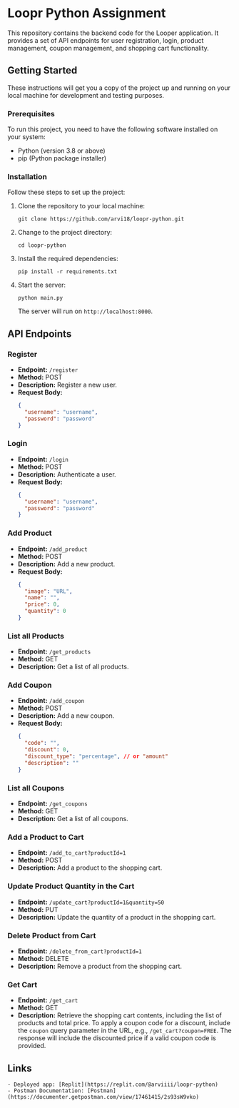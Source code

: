 # Loopr Python Assignment

This repository contains the backend code for the Looper application. It provides a set of API endpoints for user registration, login, product management, coupon management, and shopping cart functionality.

## Getting Started

These instructions will get you a copy of the project up and running on your local machine for development and testing purposes.

### Prerequisites

To run this project, you need to have the following software installed on your system:

- Python (version 3.8 or above)
- pip (Python package installer)

### Installation

Follow these steps to set up the project:

1. Clone the repository to your local machine:

   ```
   git clone https://github.com/arvi18/loopr-python.git
   ```

2. Change to the project directory:

   ```
   cd loopr-python
   ```

3. Install the required dependencies:

   ```
   pip install -r requirements.txt
   ```

4. Start the server:

   ```
   python main.py
   ```

   The server will run on `http://localhost:8000`.

## API Endpoints

### Register

- **Endpoint:** `/register`
- **Method:** POST
- **Description:** Register a new user.
- **Request Body:**
  ```json
  {
    "username": "username",
    "password": "password"
  }
  ```

### Login

- **Endpoint:** `/login`
- **Method:** POST
- **Description:** Authenticate a user.
- **Request Body:**
  ```json
  {
    "username": "username",
    "password": "password"
  }
  ```

### Add Product

- **Endpoint:** `/add_product`
- **Method:** POST
- **Description:** Add a new product.
- **Request Body:**
  ```json
  {
    "image": "URL",
    "name": "",
    "price": 0,
    "quantity": 0
  }
  ```

### List all Products

- **Endpoint:** `/get_products`
- **Method:** GET
- **Description:** Get a list of all products.

### Add Coupon

- **Endpoint:** `/add_coupon`
- **Method:** POST
- **Description:** Add a new coupon.
- **Request Body:**
  ```json
  {
    "code": "",
    "discount": 0,
    "discount_type": "percentage", // or "amount"
    "description": ""
  }
  ```

### List all Coupons

- **Endpoint:** `/get_coupons`
- **Method:** GET
- **Description:** Get a list of all coupons.

### Add a Product to Cart

- **Endpoint:** `/add_to_cart?productId=1`
- **Method:** POST
- **Description:** Add a product to the shopping cart.

### Update Product Quantity in the Cart

- **Endpoint:** `/update_cart?productId=1&quantity=50`
- **Method:** PUT
- **Description:** Update the quantity of a product in the shopping cart.

### Delete Product from Cart

- **Endpoint:** `/delete_from_cart?productId=1`
- **Method:** DELETE
- **Description:** Remove a product from the shopping cart.

### Get Cart

- **Endpoint:** `/get_cart`
- **Method:** GET
- **Description:** Retrieve the shopping cart contents, including the list of products and total price. To apply a coupon code for a discount, include the `coupon` query parameter in the URL, e.g., `/get_cart?coupon=FREE`. The response will include the discounted price if a valid coupon code is provided.

## Links

```
- Deployed app: [Replit](https://replit.com/@arviiii/loopr-python)
- Postman Documentation: [Postman](https://documenter.getpostman.com/view/17461415/2s93sW9vko)

```
